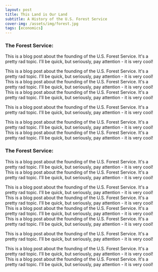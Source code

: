 ```yaml
---
layout: post
title: This Land is Our Land
subtitle: A History of the U.S. Forest Service
cover-img: /assets/img/forest.jpg
tags: [economics]
---
```


### The Forest Service:

This is a blog post about the founding of the U.S. Forest Service. It's a pretty rad topic. I'll be quick, but seriously, pay attention - it is very cool!

This is a blog post about the founding of the U.S. Forest Service. It's a pretty rad topic. I'll be quick, but seriously, pay attention - it is very cool! This is a blog post about the founding of the U.S. Forest Service. It's a pretty rad topic. I'll be quick, but seriously, pay attention - it is very cool! This is a blog post about the founding of the U.S. Forest Service. It's a pretty rad topic. I'll be quick, but seriously, pay attention - it is very cool!

 This is a blog post about the founding of the U.S. Forest Service. It's a pretty rad topic. I'll be quick, but seriously, pay attention - it is very cool!
 
  This is a blog post about the founding of the U.S. Forest Service. It's a pretty rad topic. I'll be quick, but seriously, pay attention - it is very cool! This is a blog post about the founding of the U.S. Forest Service. It's a pretty rad topic. I'll be quick, but seriously, pay attention - it is very cool!
  
### The Forest Service:

This is a blog post about the founding of the U.S. Forest Service. It's a pretty rad topic. I'll be quick, but seriously, pay attention - it is very cool!  This is a blog post about the founding of the U.S. Forest Service. It's a pretty rad topic. I'll be quick, but seriously, pay attention - it is very cool!

This is a blog post about the founding of the U.S. Forest Service. It's a pretty rad topic. I'll be quick, but seriously, pay attention - it is very cool! This is a blog post about the founding of the U.S. Forest Service. It's a pretty rad topic. I'll be quick, but seriously, pay attention - it is very cool! This is a blog post about the founding of the U.S. Forest Service. It's a pretty rad topic. I'll be quick, but seriously, pay attention - it is very cool! This is a blog post about the founding of the U.S. Forest Service. It's a pretty rad topic. I'll be quick, but seriously, pay attention - it is very cool!
 
This is a blog post about the founding of the U.S. Forest Service. It's a pretty rad topic. I'll be quick, but seriously, pay attention - it is very cool!
  
This is a blog post about the founding of the U.S. Forest Service. It's a pretty rad topic. I'll be quick, but seriously, pay attention - it is very cool! This is a blog post about the founding of the U.S. Forest Service. It's a pretty rad topic. I'll be quick, but seriously, pay attention - it is very cool!
